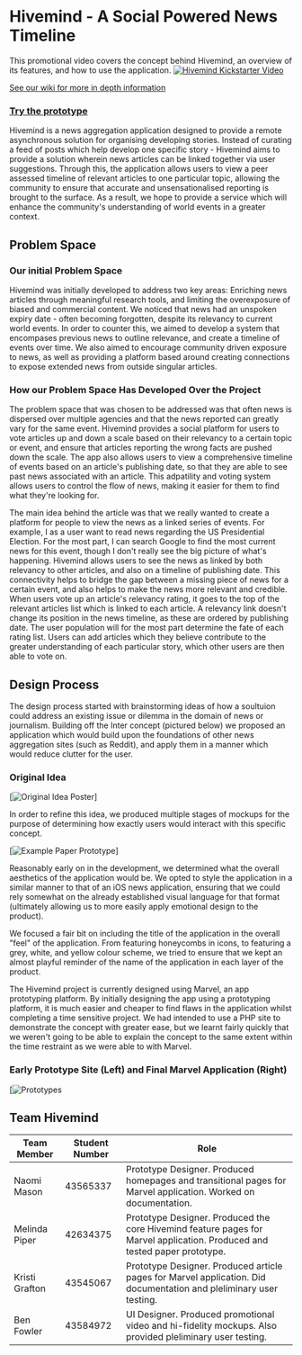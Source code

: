 # Hivemind - A Social Powered News Timeline

This promotional video covers the concept behind Hivemind, an overview of its features, and how to use the application.
[![Hivemind Kickstarter Video](http://img.youtube.com/vi/SuP3krQQcVc/0.jpg)](http://www.youtube.com/watch?v=SuP3krQQcVc "Hivemind")

[See our wiki for more in depth information](https://github.com/deco3500/hivemind/wiki)

### [Try the prototype](https://marvelapp.com/1e351bh/screen/16133028)

Hivemind is a news aggregation application designed to provide a remote asynchronous solution for organising developing stories. Instead of curating a feed of posts which help develop one specific story - Hivemind aims to provide a solution wherein news articles can be linked together via user suggestions. Through this, the application allows users to view a peer assessed timeline of relevant articles to one particular topic, allowing the community to ensure that accurate and unsensationalised reporting is brought to the surface. As a result, we hope to provide a service which will enhance the community's understanding of world events in a greater context.

## Problem Space
### Our initial Problem Space
Hivemind was initially developed to address two key areas: Enriching news articles through meaningful research tools, and limiting the overexposure of biased and commercial content. We noticed that news had an unspoken expiry date - often becoming forgotten, despite its relevancy to current world events. In order to counter this, we aimed to develop a system that encompases previous news to outline relevance, and create a timeline of events over time. We also aimed to encourage community driven exposure to news, as well as providing a platform based around creating connections to expose extended news from outside singular articles.

### How our Problem Space Has Developed Over the Project
The problem space that was chosen to be addressed was that often news is dispersed over multiple agencies and that the news reported can greatly vary for the same event. Hivemind provides a social platform for users to vote articles up and down a scale based on their relevancy to a certain topic or event, and ensure that articles reporting the wrong facts are pushed down the scale. The app also allows users to view a comprehensive timeline of events based on an article's publishing date, so that they are able to see past news associated with an article. This adpatility and voting system allows users to control the flow of news, making it easier for them to find what they're looking for.

The main idea behind the article was that we really wanted to create a platform for people to view the news as a linked series of events. For example, I as a user want to read news regarding the US Presidential Election. For the most part, I can search Google to find the most current news for this event, though I don't really see the big picture of what's happening. Hivemind allows users to see the news as linked by both relevancy to other articles, and also on a timeline of publishing date. This connectivity helps to bridge the gap between a missing piece of news for a certain event, and also helps to make the news more relevant and credible. When users vote up an article's relevancy rating, it goes to the top of the relevant articles list which is linked to each article. A relevancy link doesn't change its position in the news timeline, as these are ordered by publishing date. The user population will for the most part determine the fate of each rating list. Users can add articles which they believe contribute to the greater understanding of each particular story, which other users are then able to vote on. 

## Design Process
The design process started with brainstorming ideas of how a soultuion could address an existing issue or dilemma in the domain of news or journalism. Building off the Inter concept (pictured below) we proposed an application which would build upon the foundations of other news aggregation sites (such as Reddit), and apply them in a manner which would reduce clutter for the user.

### Original Idea
[![Original Idea Poster](http://i.imgur.com/QfMrIi9.png)]

In order to refine this idea, we produced multiple stages of mockups for the purpose of determining how exactly users would interact with this specific concept. 

[![Example Paper Prototype](https://camo.githubusercontent.com/aeadca8d87db96837634da5d941bb7e70fe82715/687474703a2f2f692e696d6775722e636f6d2f4d305a326c307a2e6a7067)]

Reasonably early on in the development, we determined what the overall aesthetics of the application would be. We opted to style the application in a similar manner to that of an iOS news application, ensuring that we could rely somewhat on the already established visual language for that format (ultimately allowing us to more easily apply emotional design to the product).

We focused a fair bit on including the title of the application in the overall "feel" of the application. From featuring honeycombs in icons, to featuring a grey, white, and yellow colour scheme, we tried to ensure that we kept an almost playful reminder of the name of the application in each layer of the product. 



The Hivemind project is currently designed using Marvel, an app prototyping platform. By initially designing the app using a prototyping platform, it is much easier and cheaper to find flaws in the application whilst completing a time sensitive project. We had intended to use a PHP site to demonstrate the concept with greater ease, but we learnt fairly quickly that we weren't going to be able to explain the concept to the same extent within the time restraint as we were able to with Marvel.

### Early Prototype Site (Left) and Final Marvel Application (Right)
[![Prototypes](http://66.media.tumblr.com/4f149e8a04201bb3d8e2d17664c39db2/tumblr_ofv4hr1ZXZ1u4y8yno1_1280.png)

##  Team Hivemind

| Team Member | Student Number	|  Role 	|
|---	|---	|---	|
|  Naomi Mason 	|  43565337 	|  Prototype Designer. Produced homepages and transitional pages for Marvel application. Worked on documentation. 	|
|  Melinda Piper 	|  42634375 	|  Prototype Designer. Produced the core Hivemind feature pages for Marvel application. Produced and tested paper prototype. 	|
|  Kristi Grafton 	|  43545067 	|  Prototype Designer. Produced article pages for Marvel application. Did documentation and pleliminary user testing.	|
|  Ben Fowler 	|  43584972 	|  UI Designer. Produced promotional video and hi-fidelity mockups. Also provided pleliminary user testing.	|







